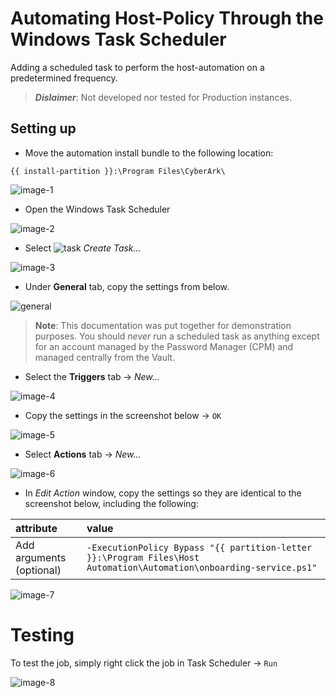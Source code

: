 # Automating Host-Policy Through the Windows Task Scheduler

Adding a scheduled task to perform the host-automation on a predetermined frequency.

> ***Dislaimer***: Not developed nor tested for Production instances. 

## Setting up

- Move the automation install bundle to the following location:
```
{{ install-partition }}:\Program Files\CyberArk\
```
![image-1]



- Open the Windows Task Scheduler

![image-2]



- Select ![task] *Create Task...*

![image-3]



- Under **General** tab, copy the settings from below.

![general]

> **Note**: This documentation was put together for demonstration purposes. You should *_never_* run a scheduled task as anything except for an account managed by the Password Manager (CPM) and managed centrally from the Vault. 



- Select the **Triggers** tab -> *New...*

![image-4]



- Copy the settings in the screenshot below -> `OK`

![image-5]



- Select **Actions** tab -> *New...*

![image-6]



- In *Edit Action* window, copy the settings so they are identical to the screenshot below, including the following:

 | attribute                | value             |
 | :----------------------  | :---------------- |
 | Add arguments (optional) | `-ExecutionPolicy Bypass "{{ partition-letter }}:\Program Files\Host Automation\Automation\onboarding-service.ps1"`  |

![image-7]



# Testing

To test the job, simply right click the job in Task Scheduler -> `Run`

![image-8]



[image-1]: https://github.com/ztwright/policy-automation/blob/main/images/host-auto-folder.png

[image-2]: https://github.com/ztwright/policy-automation/blob/main/images/find-task-sched.png

[image-3]: https://github.com/ztwright/policy-automation/blob/main/images/create-task.png

[task]: https://github.com/ztwright/policy-automation/blob/main/images/task.png

[image-4]: https://github.com/ztwright/policy-automation/blob/main/images/trigger.png

[image-5]: https://github.com/ztwright/policy-automation/blob/main/images/trigger-settings.png

[image-6]: https://github.com/ztwright/policy-automation/blob/main/images/action.png

[image-7]: https://github.com/ztwright/policy-automation/blob/main/images/set-exec-policy.png

[image-8]: https://github.com/ztwright/policy-automation/blob/main/images/run-task.png

[general]: https://github.com/ztwright/policy-automation/blob/main/images/general-tab.png

